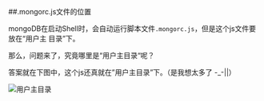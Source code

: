 ##.mongorc.js文件的位置

mongoDB在启动Shell时，会自动运行脚本文件`.mongorc.js`，但是这个js文件要放在“用户主
目录”下。

那么，问题来了，究竟哪里是“用户主目录“呢？

答案就在下图中，这个js还真就在”用户主目录”下。（是我想太多了 -_-||）

![用户主目录](/resources/forKnowledge/mongoDB/用户主目录.png, "用户主目录")